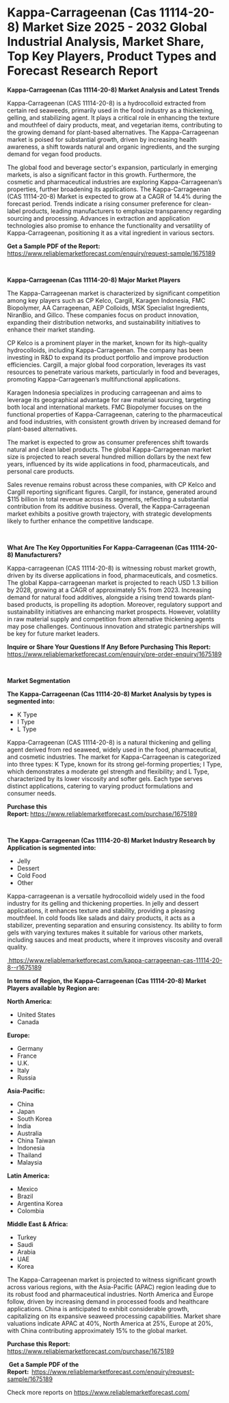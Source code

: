 <p><h1>Kappa-Carrageenan (Cas 11114-20-8) Market Size 2025 - 2032 Global Industrial Analysis, Market Share, Top Key Players, Product Types and Forecast Research Report</h1></p><p><strong>Kappa-Carrageenan (Cas 11114-20-8) Market Analysis and Latest Trends</strong></p>
<p><p>Kappa-Carrageenan (CAS 11114-20-8) is a hydrocolloid extracted from certain red seaweeds, primarily used in the food industry as a thickening, gelling, and stabilizing agent. It plays a critical role in enhancing the texture and mouthfeel of dairy products, meat, and vegetarian items, contributing to the growing demand for plant-based alternatives. The Kappa-Carrageenan market is poised for substantial growth, driven by increasing health awareness, a shift towards natural and organic ingredients, and the surging demand for vegan food products. </p><p>The global food and beverage sector's expansion, particularly in emerging markets, is also a significant factor in this growth. Furthermore, the cosmetic and pharmaceutical industries are exploring Kappa-Carrageenan’s properties, further broadening its applications. The Kappa-Carrageenan (CAS 11114-20-8) Market is expected to grow at a CAGR of 14.4% during the forecast period. Trends indicate a rising consumer preference for clean-label products, leading manufacturers to emphasize transparency regarding sourcing and processing. Advances in extraction and application technologies also promise to enhance the functionality and versatility of Kappa-Carrageenan, positioning it as a vital ingredient in various sectors.</p></p>
<p><strong>Get a Sample PDF of the Report:&nbsp;</strong> <a href="https://www.reliablemarketforecast.com/enquiry/request-sample/1675189?utm_campaign=3525&utm_medium=2&utm_source=Github&utm_content=ia&utm_term=25032025&utm_id=kappa-carrageenan-cas-11114-20-8">https://www.reliablemarketforecast.com/enquiry/request-sample/1675189</a></p>
<p>&nbsp;</p>
<p><strong>Kappa-Carrageenan (Cas 11114-20-8) Major Market Players</strong></p>
<p><p>The Kappa-Carrageenan market is characterized by significant competition among key players such as CP Kelco, Cargill, Karagen Indonesia, FMC Biopolymer, AA Carrageenan, AEP Colloids, MSK Specialist Ingredients, NiranBio, and Gillco. These companies focus on product innovation, expanding their distribution networks, and sustainability initiatives to enhance their market standing.</p><p>CP Kelco is a prominent player in the market, known for its high-quality hydrocolloids, including Kappa-Carrageenan. The company has been investing in R&D to expand its product portfolio and improve production efficiencies. Cargill, a major global food corporation, leverages its vast resources to penetrate various markets, particularly in food and beverages, promoting Kappa-Carrageenan’s multifunctional applications.</p><p>Karagen Indonesia specializes in producing carrageenan and aims to leverage its geographical advantage for raw material sourcing, targeting both local and international markets. FMC Biopolymer focuses on the functional properties of Kappa-Carrageenan, catering to the pharmaceutical and food industries, with consistent growth driven by increased demand for plant-based alternatives.</p><p>The market is expected to grow as consumer preferences shift towards natural and clean label products. The global Kappa-Carrageenan market size is projected to reach several hundred million dollars by the next few years, influenced by its wide applications in food, pharmaceuticals, and personal care products.</p><p>Sales revenue remains robust across these companies, with CP Kelco and Cargill reporting significant figures. Cargill, for instance, generated around $115 billion in total revenue across its segments, reflecting a substantial contribution from its additive business. Overall, the Kappa-Carrageenan market exhibits a positive growth trajectory, with strategic developments likely to further enhance the competitive landscape.</p></p>
<p>&nbsp;</p>
<p><strong>What Are The Key Opportunities For Kappa-Carrageenan (Cas 11114-20-8) Manufacturers?</strong></p>
<p><p>Kappa-carrageenan (CAS 11114-20-8) is witnessing robust market growth, driven by its diverse applications in food, pharmaceuticals, and cosmetics. The global Kappa-carrageenan market is projected to reach USD 1.3 billion by 2028, growing at a CAGR of approximately 5% from 2023. Increasing demand for natural food additives, alongside a rising trend towards plant-based products, is propelling its adoption. Moreover, regulatory support and sustainability initiatives are enhancing market prospects. However, volatility in raw material supply and competition from alternative thickening agents may pose challenges. Continuous innovation and strategic partnerships will be key for future market leaders.</p></p>
<p><strong>Inquire or Share Your Questions If Any Before Purchasing This Report:</strong> <a href="https://www.reliablemarketforecast.com/enquiry/pre-order-enquiry/1675189?utm_campaign=3525&utm_medium=2&utm_source=Github&utm_content=ia&utm_term=25032025&utm_id=kappa-carrageenan-cas-11114-20-8">https://www.reliablemarketforecast.com/enquiry/pre-order-enquiry/1675189</a></p>
<p>&nbsp;</p>
<p><strong>Market Segmentation</strong></p>
<p><strong>The Kappa-Carrageenan (Cas 11114-20-8) Market Analysis by types is segmented into:</strong></p>
<p><ul><li>K Type</li><li>I Type</li><li>L Type</li></ul></p>
<p><p>Kappa-Carrageenan (CAS 11114-20-8) is a natural thickening and gelling agent derived from red seaweed, widely used in the food, pharmaceutical, and cosmetic industries. The market for Kappa-Carrageenan is categorized into three types: K Type, known for its strong gel-forming properties; I Type, which demonstrates a moderate gel strength and flexibility; and L Type, characterized by its lower viscosity and softer gels. Each type serves distinct applications, catering to varying product formulations and consumer needs.</p></p>
<p><strong>Purchase this Report:&nbsp;</strong><a href="https://www.reliablemarketforecast.com/purchase/1675189?utm_campaign=3525&utm_medium=2&utm_source=Github&utm_content=ia&utm_term=25032025&utm_id=kappa-carrageenan-cas-11114-20-8">https://www.reliablemarketforecast.com/purchase/1675189</a></p>
<p>&nbsp;</p>
<p><strong>The Kappa-Carrageenan (Cas 11114-20-8) Market Industry Research by Application is segmented into:</strong></p>
<p><ul><li>Jelly</li><li>Dessert</li><li>Cold Food</li><li>Other</li></ul></p>
<p><p>Kappa-carrageenan is a versatile hydrocolloid widely used in the food industry for its gelling and thickening properties. In jelly and dessert applications, it enhances texture and stability, providing a pleasing mouthfeel. In cold foods like salads and dairy products, it acts as a stabilizer, preventing separation and ensuring consistency. Its ability to form gels with varying textures makes it suitable for various other markets, including sauces and meat products, where it improves viscosity and overall quality.</p></p>
<p><a href="https://www.reliablemarketforecast.com/kappa-carrageenan-cas-11114-20-8--r1675189?utm_campaign=3525&utm_medium=2&utm_source=Github&utm_content=ia&utm_term=25032025&utm_id=kappa-carrageenan-cas-11114-20-8">&nbsp;https://www.reliablemarketforecast.com/kappa-carrageenan-cas-11114-20-8--r1675189</a></p>
<p><strong>In terms of Region, the Kappa-Carrageenan (Cas 11114-20-8) Market Players available by Region are:</strong></p>
<p>
    <p> <strong> North America: </strong>
        <ul>
            <li>United States</li>
            <li>Canada</li>
        </ul>
        </p> 
    <p> <strong> Europe: </strong>
        <ul>
            <li>Germany</li>
            <li>France</li>
            <li>U.K.</li>
            <li>Italy</li>
            <li>Russia</li>
        </ul>
        </p> 
    <p> <strong> Asia-Pacific: </strong>
        <ul>
            <li>China</li>
            <li>Japan</li>
            <li>South Korea</li>
            <li>India</li>
            <li>Australia</li>
            <li>China Taiwan</li>
            <li>Indonesia</li>
            <li>Thailand</li>
            <li>Malaysia</li>
        </ul>
        </p> 
    <p> <strong> Latin America: </strong>
        <ul>
            <li>Mexico</li>
            <li>Brazil</li>
            <li>Argentina Korea</li>
            <li>Colombia</li>
        </ul>
        </p> 
    <p> <strong> Middle East & Africa: </strong>
        <ul>
            <li>Turkey</li>
            <li>Saudi</li>
            <li>Arabia</li>
            <li>UAE</li>
            <li>Korea</li>
        </ul>
    </p>
    </p>
<p><p>The Kappa-Carrageenan market is projected to witness significant growth across various regions, with the Asia-Pacific (APAC) region leading due to its robust food and pharmaceutical industries. North America and Europe follow, driven by increasing demand in processed foods and healthcare applications. China is anticipated to exhibit considerable growth, capitalizing on its expansive seaweed processing capabilities. Market share valuations indicate APAC at 40%, North America at 25%, Europe at 20%, with China contributing approximately 15% to the global market.</p></p>
<p><strong>Purchase this Report: </strong><a href="https://www.reliablemarketforecast.com/purchase/1675189?utm_campaign=3525&utm_medium=2&utm_source=Github&utm_content=ia&utm_term=25032025&utm_id=kappa-carrageenan-cas-11114-20-8">https://www.reliablemarketforecast.com/purchase/1675189</a></p>
<p>&nbsp;<strong>Get a Sample PDF of the Report:&nbsp;&nbsp;</strong><a href="https://www.reliablemarketforecast.com/enquiry/request-sample/1675189?utm_campaign=3525&utm_medium=2&utm_source=Github&utm_content=ia&utm_term=25032025&utm_id=kappa-carrageenan-cas-11114-20-8">https://www.reliablemarketforecast.com/enquiry/request-sample/1675189</a></p>
<p><strong></strong></p>
<p>Check more reports on <a href="https://www.reliablemarketforecast.com/?utm_campaign=3525&utm_medium=2&utm_source=Github&utm_content=ia&utm_term=25032025&utm_id=kappa-carrageenan-cas-11114-20-8">https://www.reliablemarketforecast.com/</a></p>